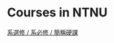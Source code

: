 # Courses in NTNU

[系選修 / 系必修 / 簡稱硬課](https://github.com/NaoCoding/NTNU_Courses/blob/main/%E7%B3%BB%E5%BF%85%E4%BF%AE%20%26%20%E7%B3%BB%E9%81%B8%E4%BF%AE.md)


